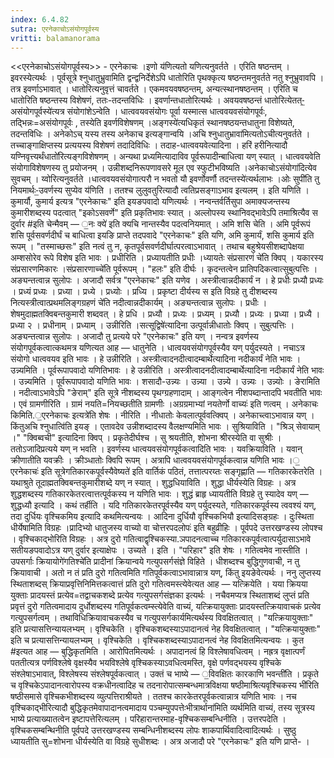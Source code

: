 ```yaml
---
index: 6.4.82
sutra: एरनेकाचोऽसंयोगपूर्वस्य
vritti: balamanorama
---
```


<<एरनेकाचोऽसंयोगपूर्वस्य>> - एरनेकाचः ।इणो य॑णित्यतो यणित्यनुवर्तते । एरिति षष्ठन्तम् । इवरस्येत्यर्थः । पूर्वसूत्रे श्नुधातुभ्रुवामिति द्वन्द्वनिर्देशेऽपि धातोरिति पृथक्कृत्य षष्ठन्तमनुवर्तते नतु श्नुभ्रुवावपि । तत्र इवर्णाऽभावात् । धातोरित्यनुवृत्तं चावर्तते । एकमवयवषष्ठन्तम्, अन्यत्स्थानषष्ठन्तम् । एरिति च धातोरिति षष्ठन्तस्य विशेषणं, ततः-तदन्तविधिः । इवर्णान्तधातोरित्यर्थः । अवयवषष्ठन्तं धातोरित्येतत्-॒असंयोगपूर्वस्ये॑त्यत्र संयोगांशेऽन्वेति । धात्ववयवसंयोगः पूर्वा यस्मात्स धात्ववयवसंयोगपूर्वः, तद्भिन्नः=असंयोगपूर्वः , तस्येति इवर्णविशेषणम् ।अङ्गस्ये॑त्यधिकृतं स्थानषष्ठयन्तधातुना विशेष्यते, तदन्तविधिः । अनेकोऽच् यस्य तस्य अनेकाच इत्यङ्गान्वयि ।अचि श्नुधातुभ्रावा॑मित्यतोऽचीत्यनुवर्तते । तच्चाङ्गाक्षिप्तस्य प्रत्ययस्य विशेषणं तदादिविधिः । तदाह-धात्ववयवेत्यादिना । हरिं हरीनित्यादौ यण्निवृत्त्यर्थंधातो॑रित्यङ्गविशेषणम् । अन्यथा प्रध्यमित्यादाविव पूर्वरूपादीन्बाधित्वा यण् स्यात् । धात्ववयवेति संयोगाविशेषणस्य तु प्रयोजनम् । उन्नीशब्दनिरूपणावसरे मूल एव स्फुटीभविष्यति ।अनेकाचोऽसंयोगा॑दित्येव सुवचम् । य्वोरित्यनुवर्तते ।धात्ववयवसंयोगात्परौ न भवतो यौ इवर्णोवर्णौ तदन्तस्ये॑त्यर्थलाभः ।ओः सुपी॑ति तु नियमार्थः-॒उवर्णस्य सुप्येव य॑णिति । ततश्च लुलुवतुरित्यादौ त्वतिप्रसङ्गाऽभाव इत्यलम् । इति यणिति । कुमार्यौ, कुमार्य इत्यत्र "एरनेकाचः" इति इयङपवादो यणित्यर्थः । नन्वन्तर्वर्तिसुपा अमाक्यजन्तस्य कुमारीशब्दस्य पदत्वात् "इकोऽसवर्णे" इति प्रकृतिभावः स्यात् । अल्लोपस्य स्थानिवद्भावेऽपि तमाश्रित्यैव स दुर्वार #इति चेन्मैवम् — ॒नः क्ये॑ इति क्यचि नान्तस्यैव पदत्वनियमात् । अमि शसि चेति । अमि पूर्वरूपं शसि पूर्वसवर्णदीर्घं च बाधित्वा इयङि प्राप्ते तदपवादे "एरनेकाचः" इति यणि, अमि कुमार्यं, शसि कुमार्य इति रूपम् । "तस्माच्छसः" इति नत्वं तु न, कृतपूर्वसवर्णदीर्घात्परत्वाऽभावात् । तथाच बहुश्रेयसीशब्दापेक्षया अम्शसोरेव रूपे विशेष इति भावः । प्रधीरिति । प्रध्यायतीति प्रधीः ।ध्यायतेः संप्रसारणं चे॑ति क्विप् । यकारस्य संप्रसारणमिकारः ।संप्रसारणाच्चे॑ति पूर्वरूपम् । "हलः" इति दीर्घः । कृदन्तत्वेन प्रातिपदिकत्वात्सुबुत्पत्तिः । अङ्यन्तत्वान्न सुलोपः । अजादौ सर्वत्र "एरनेकाचः" इति यणेव । अस्त्रीत्वान्नदीकार्यं न । हे प्रधीः प्रध्यौ प्रध्यः । प्रध्यं प्रध्यः । प्रध्या । प्रध्ये । प्रध्योः । प्रध्यि । प्रकृष्टा दीर्यस्य स इति विग्रहे तु दीशब्दस्य नित्यस्त्रीत्वात्प्रथमलिङ्गग्रहणं चे॑ति नदीत्वान्नदीकार्यम् । अङ्यन्तत्वान्न सुलोपः । प्रधीः । शेषमुदाह्मतक्विबन्तकुमारी शब्दवत् । हे प्रधि । प्रध्यौ । प्रध्यः । प्रध्यम् । प्रध्यौ । प्रध्यः । प्रध्या । प्रध्यै । प्रध्या २ । प्रधीनाम् । प्रध्याम् । उन्नीरिति ।सत्सूद्विषे॑त्यादिना उत्पूर्वान्नीधातोः क्विप् । सुबुत्पत्तिः । अङ्यन्तत्वान्न सुलोपः । अजादौ तु प्रत्यये परे "एरनेकाचः" इति यण् । नन्वत्र इवर्णस्य संयोगपूर्वकत्वात्कथमत्र यणित्यत आह — धातुनेति । धात्वयवसंयोगपूर्वस्यैव यण् पर्युदस्यते । नचाऽत्र संयोगो धात्ववयव इति भावः । हे उन्नीरिति । अस्त्रीत्वादनदीत्वादम्बार्थेत्यादिना नदीकार्यं नेति भावः । उन्न्यमिति । पूर्वरूपापवादो यणितिभावः । हे उन्नीरिति । अस्त्रीत्वादनदीत्वादम्बार्थेत्यादिना नदीकार्यं नेति भावः । उन्न्यमिति । पूर्वरूपापवादो यणिति भावः । शसादौ-उन्न्यः । उन्न्या । उन्न्ये । उन्न्यः । उन्न्योः । ङेरामिति । नदीत्वाऽभावेऽपि "ङेराम्" इति सूत्रे नीशब्दस्य पृथग्ग्रहणादाम् । आङ्गत्वेन नीशपब्दान्तादपि भवतीति भावः । एवं ग्रामणीरिति । ग्रामं नयति=नियच्छतीति ग्रामणीः ।अग्रग्रमाभ्यां नयतेर्णो वाच्यः॑ इति णत्वम् । अनेकाचः किमिति.॒एरनेकाचः इत्यत्रे॑ति शेषः । नीरिति । नीधातोः केवलात्पूर्ववत्क्विप् । अनेकाच्त्वाऽभावान्न यण् । किंतुअचि श्नुधात्वि॑ति इयङ् । एतावदेव उन्नीशब्दादस्य वैलक्षण्यमिति भावः । सुश्रियाविति । "श्रिञ् सेवायाम् ।" "क्विब्वची" इत्यादिना क्विप् । प्रकृतेदीर्घश्च । सु श्रयतीति, शोभना श्रीरस्येति वा सुश्रीः । ततोऽजादिप्रत्यये यण् न भवति । इवर्णस्य धात्वयवसंयोगपूर्वकत्वादिति भावः । यवक्रियाविति । यवान् क्रीणातीति यवक्रीः । क्रीञ्धातोः क्विपि रूपम् । अत्रापि धात्ववयवसंयोगपूर्वकत्वान्न यणिति भावः ।॒एरनेकाचः॑ इति सूत्रेगतिकारकपूर्वस्यैवेष्यते॑ इति वार्तिकं पठितं, तत्तात्परय्तः सङ्गृह्णाति — गतिकारकेतरेति । यथाश्रुते तूदाह्मतक्विबन्तकुमारीशब्दे यण् न स्यात् । शुद्धधियाविति । शुद्धा धीर्यस्येति विग्रहः । अत्र शुद्धशब्दस्य गतिकारकेतरत्वात्तत्पूर्वकस्य न यणिति भावः । शुद्धं ब्राहृ ध्यायतीति विग्रहे तु स्यादेव यण् — शुद्धध्यौ इत्यादि । कथं तर्हीति । यदि गतिकारकेतरपूर्वस्यैव यण् पर्युदस्यते, गतिकारकपूर्वस्य त्ववश्यं यण्, तदा दुर्धियः वृश्चिकमिय इत्यादि कथमित्यन्वयः । आदिना दुर्धियौ वृश्चिकभियौ इत्यादिसङ्ग्रहः । दुःस्थिता धीर्येषामिति विग्रहः ।प्रादिभ्यो धातुजस्य वाच्यो वा चोत्तरपदलोपः॑ इति बहुव्रीहिः । पूर्वपदे उत्तरखण्डस्य लोपश्च । वृश्चिकाद्भोरिति विग्रहः । अत्र दुरो गतित्वाद्वृश्चिकस्या.ञपादनत्वाच्च गतिकारकपूर्वत्वात्पर्युदासाऽभावे सतीयङपवादोऽत्र यण् दुर्वार इत्याक्षेपः । उच्यते । इति । "परिहार" इति शेषः । गतित्वमेव नास्तीति ।उपसर्गाः क्रियायोगे॑गतिश्चे॑ति प्रादीनां क्रियान्वये गत्युपसर्गसंज्ञे विहिते । धीशब्दश्च बुद्धिगुणवाची, न तु क्रियावाची । अतो न तं प्रति दुरो गतित्वमिति गतिपूर्वकत्वाऽभावान्नात्र यण्, किंतु इयङेवेत्यर्थः । ननु लुप्तस्य स्थिताशब्दस् क्रियाप्रवृत्तिनिमित्तकत्वात्तं प्रति दुरो गतित्वमस्त्येवेत्यत आह — यत्क्रियेति । यया क्रियया युक्ताः प्रादयस्तं प्रत्येव=तद्वाचकशब्दे प्रत्येव गत्युपसर्गसंज्ञका इत्यर्थः । नचैवमप्यत्र स्थिताशब्दं लुप्तं प्रति प्रवृत्तं दुरो गतित्वमादाय दुर्धोशब्दस्य गतिपूर्वकत्वम्स्त्येवेति वाच्यं, यत्क्रियायुक्ताः प्रादयस्तत्क्रियावाचकं प्रत्येव गत्युपसर्गत्वम् । तथाविधिक्रियावाचकस्यैव च गत्युपसर्गकार्यमित्यर्थस्य विवक्षितत्वात् । "यत्क्रियायुक्ताः" इति प्रत्यासत्तिन्यायलभ्यम् । वृश्चिकेति । वृश्चिकशब्दस्याऽपादानत्वं नेह विवक्षितत्वात् । "यत्क्रियायुक्ताः" इति च प्रत्यासत्तिन्यायलभ्यम् । वृश्चिकेति । वृश्चिकशब्दस्याऽपादानत्वं नेह विवक्षितमित्यन्वयः । कुत #इत्यत आह — बुद्धिकृतमिति । आरोपितमित्यर्थः । अपादानत्वं हि विश्लेषावधित्वम् । नह्रत्र वृक्षात्पर्णं पततीत्यत्र पर्णविश्लेषे वृक्षस्यैव भयविश्लेषे वृश्चिकस्याऽवधित्वमस्ति, वृक्षे पर्णवद्भयस्य वृश्चिके संश्लेषाऽभावात्, विश्लेषस्य संश्लेषपूर्वकत्वात् । उक्तं च भाष्ये — ॒विवक्षितः कारकाणि भवन्ती॑ति । प्रकृते च वृश्चिकेऽपादानत्वारोपस्य वक्रधीनत्वादिह च तदनारोपात्सम्बन्धमात्रविक्षया षष्ठीमाश्रित्यवृश्चिकस्य भी॑रिति षष्ठीसमासे वृश्चिकभीशब्दस्य व्युत्पत्तिराश्रीयते । ततश्च कारकेतरपूर्वकत्वान्नात्र यणिति भावः । नच वृश्चिकाद्भीरित्यादौ बुद्धिकृतमेवापादानत्वमादाय पञ्चम्युपपत्तेःभीत्रार्थाना॑मिति व्यर्थमिति वाच्यं, तस्य सूत्रस्य भाष्ये प्रत्याख्यातत्वेन इष्टापत्तेरित्यलम् । परिहारान्तरमाह-वृश्चिकसम्बन्धिनीति । उत्तरपदेति । वृश्चिकसम्बन्थिनीति पूर्वपदे उत्तरखण्डस्य सम्बन्धिनीशब्दस्य लोपः शाकपार्थिवादित्वादित्यर्थः । सुष्ठु ध्यायतीति सु=शोभना धीर्यस्येति वा विग्रहे सुधीशब्दः । अत्र अजादौ परे "एरनेकाचः" इति यणि प्राप्ते- ।